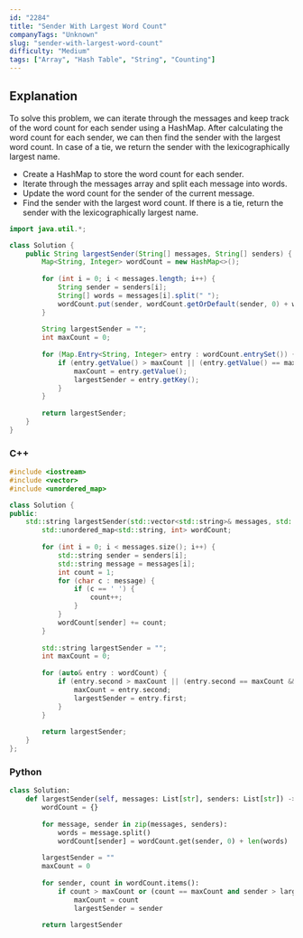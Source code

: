 ```yaml
---
id: "2284"
title: "Sender With Largest Word Count"
companyTags: "Unknown"
slug: "sender-with-largest-word-count"
difficulty: "Medium"
tags: ["Array", "Hash Table", "String", "Counting"]
---
```


## Explanation
To solve this problem, we can iterate through the messages and keep track of the word count for each sender using a HashMap. After calculating the word count for each sender, we can then find the sender with the largest word count. In case of a tie, we return the sender with the lexicographically largest name.

- Create a HashMap to store the word count for each sender.
- Iterate through the messages array and split each message into words.
- Update the word count for the sender of the current message.
- Find the sender with the largest word count. If there is a tie, return the sender with the lexicographically largest name.
```java
import java.util.*;

class Solution {
    public String largestSender(String[] messages, String[] senders) {
        Map<String, Integer> wordCount = new HashMap<>();
        
        for (int i = 0; i < messages.length; i++) {
            String sender = senders[i];
            String[] words = messages[i].split(" ");
            wordCount.put(sender, wordCount.getOrDefault(sender, 0) + words.length);
        }
        
        String largestSender = "";
        int maxCount = 0;
        
        for (Map.Entry<String, Integer> entry : wordCount.entrySet()) {
            if (entry.getValue() > maxCount || (entry.getValue() == maxCount && entry.getKey().compareTo(largestSender) > 0)) {
                maxCount = entry.getValue();
                largestSender = entry.getKey();
            }
        }
        
        return largestSender;
    }
}
```

### C++
```cpp
#include <iostream>
#include <vector>
#include <unordered_map>

class Solution {
public:
    std::string largestSender(std::vector<std::string>& messages, std::vector<std::string>& senders) {
        std::unordered_map<std::string, int> wordCount;
        
        for (int i = 0; i < messages.size(); i++) {
            std::string sender = senders[i];
            std::string message = messages[i];
            int count = 1;
            for (char c : message) {
                if (c == ' ') {
                    count++;
                }
            }
            wordCount[sender] += count;
        }
        
        std::string largestSender = "";
        int maxCount = 0;
        
        for (auto& entry : wordCount) {
            if (entry.second > maxCount || (entry.second == maxCount && entry.first > largestSender)) {
                maxCount = entry.second;
                largestSender = entry.first;
            }
        }
        
        return largestSender;
    }
};
```

### Python
```python
class Solution:
    def largestSender(self, messages: List[str], senders: List[str]) -> str:
        wordCount = {}
        
        for message, sender in zip(messages, senders):
            words = message.split()
            wordCount[sender] = wordCount.get(sender, 0) + len(words)
        
        largestSender = ""
        maxCount = 0
        
        for sender, count in wordCount.items():
            if count > maxCount or (count == maxCount and sender > largestSender):
                maxCount = count
                largestSender = sender
        
        return largestSender
```
